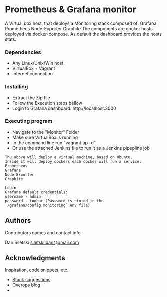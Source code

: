 # Prometheus & Grafana monitor

A Virtual box host, that deploys a Monitoring stack composed of:
 Grafana
 Prometheus
 Node-Exporter
 Graphite
The components are docker hosts deployed via docker-compose.
As default the dashboard provides the hosts stats.

### Dependencies

* Any Linux/Unix/Win host.
* VirtualBox + Vagrant
* Internet connection

### Installing

* Extract the Zip file
* Follow the Execution steps bellow
* Login to Grafana dashboard: 
	http://localhost:3000

### Executing program

* Navigate to the "Monitor" Folder
* Make sure VirtualBox is running
* In the command line run "vagrant up -d"
* Or use the attached Jenkins file to run it as a Jenkins pipepline job
```
Thu above will deploy a virtual machine, based on Ubuntu.
Inside it will deploy dockers each docker will run a service:
Prometheus
Grafana
Node-Exporter
Graphite

Login 
Grafana default credentials:
username - admin
password - foobar (Password is stored in the `/grafana/config.monitoring` env file)
```

## Authors

Contributors names and contact info

Dan Siletski
siletski.dan@gmail.com

## Acknowledgments

Inspiration, code snippets, etc.
* [Stack suggestions](https://github.com/vegasbrianc/prometheus)
* [Overops blog](https://blog.overops.com/graphite-vs-grafana-build-the-best-monitoring-architecture-for-your-application/)
* 